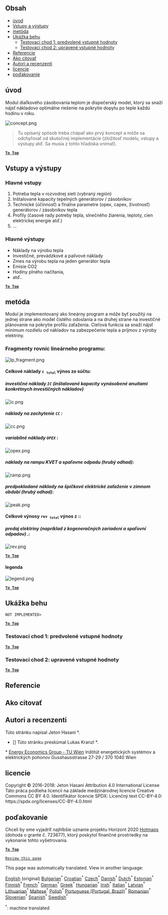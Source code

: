<h2> Obsah </h2><ul><li> <a href="#introduction">úvod</a> </li><li> <a href="#inputs-and-outputs">Vstupy a výstupy</a> </li><li> <a href="#method">metóda</a> </li><li> <a href="#sample-run">Ukážka behu</a> <ul><li> <a href="#test-run-1-default-input-values">Testovací chod 1: predvolené vstupné hodnoty</a> </li><li> <a href="#test-run-2-modified-input-values">Testovací chod 2: upravené vstupné hodnoty</a> </li></ul></li><li> <a href="#references">Referencie</a> </li><li> <a href="#how-to-cite">Ako citovať</a> </li><li> <a href="#authors-and-reviewers">Autori a recenzenti</a> </li><li> <a href="#license">licencie</a> </li><li> <a href="#acknowledgement">poďakovanie</a> </li></ul><h2> úvod </h2><p> Modul diaľkového zásobovania teplom je dispečerský model, ktorý sa snaží nájsť nákladovo optimálne riešenie na pokrytie dopytu po teple každú hodinu v roku. </p><p><img alt="concept.png" src="https://github.com/HotMaps/hotmaps_wiki/blob/master/Images/dh_supply/concept.png"/></p><blockquote><p> Tu opísaný spôsob treba chápať ako prvý koncept a môže sa odchyľovať od skutočnej implementácie (zložitosť modelu, vstupy a výstupy atď. Sa musia z tohto hľadiska vnímať). </p></blockquote><p><ins> <code><strong><a href="#table-of-contents">To Top</a></strong></code> </ins> </p><h2> Vstupy a výstupy </h2><h3> Hlavné vstupy </h3><ol><li> Potreba tepla v rozvodnej sieti (vybraný región) </li><li> Inštalované kapacity tepelných generátorov / zásobníkov </li><li> Technické (účinnosť) a finálne parametre (opex, capex, životnosť) generátorov / zásobníkov tepla </li><li> Profily (časové rady potreby tepla, slnečného žiarenia, teploty, cien elektrickej energie atď.) </li><li> ... </li></ol><h3> Hlavné výstupy </h3><ul><li> Náklady na výrobu tepla </li><li> Investičné, prevádzkové a palivové náklady </li><li> Zmes na výrobu tepla na jeden generátor tepla </li><li> Emisie CO2 </li><li> Hodiny plného načítania, </li><li> atď.. </li></ul><p><ins> <code><strong><a href="#table-of-contents">To Top</a></strong></code> </ins> </p><h2> metóda </h2><p> Modul je implementovaný ako lineárny program a môže byť použitý na jednej strane ako model čistého odoslania a na druhej strane na investičné plánovanie na pokrytie profilu zaťaženia. Cieľová funkcia sa snaží nájsť minimum rozdielu od nákladov na zabezpečenie tepla a príjmov z výroby elektriny. </p><h3> Fragmenty rovníc lineárneho programu: </h3><p><img alt="lp_fragment.png" src="https://github.com/HotMaps/hotmaps_wiki/blob/master/Images/dh_supply/lp_fragment.png"/></p><h4> Celkové náklady <code>c <sub>total</sub></code> výnos zo súčtu: </h4><h5> investičné náklady <code>IC</code> (inštalované kapacity vynásobené anuitami konkrétnych investičných nákladov) </h5><p><img alt="ic.png" src="https://github.com/HotMaps/hotmaps_wiki/blob/master/Images/dh_supply/ic.png"/></p><h5> náklady na zachytenie <code>CC</code> : </h5><p><img alt="cc.png" src="https://github.com/HotMaps/hotmaps_wiki/blob/master/Images/dh_supply/cc.png"/></p><h5> variabilné náklady <code>OPEX</code> : </h5><p><img alt="opex.png" src="https://github.com/HotMaps/hotmaps_wiki/blob/master/Images/dh_supply/opex.png"/></p><h5> náklady na rampu KVET a spaľovne odpadu (hrubý odhad): </h5><p><img alt="ramp.png" src="https://github.com/HotMaps/hotmaps_wiki/blob/master/Images/dh_supply/ramp.png"/></p><h5> predpokladané náklady na špičkové elektrické zaťaženie v zimnom období (hrubý odhad): </h5><p><img alt="peak.png" src="https://github.com/HotMaps/hotmaps_wiki/blob/master/Images/dh_supply/peak.png"/></p><h4> Celkové výnosy <code>rev <sub>total</sub></code> výnos z :: </h4><h5> predaj elektriny (napríklad z kogeneračných zariadení a spaľovní odpadov) .: </h5><p><img alt="rev.png" src="https://github.com/HotMaps/hotmaps_wiki/blob/master/Images/dh_supply/rev.png"/></p><p><ins> <code><strong><a href="#table-of-contents">To Top</a></strong></code> </ins> </p><h4> legenda </h4><p><img alt="legend.png" src="https://github.com/HotMaps/hotmaps_wiki/blob/master/Images/dh_supply/legend.png"/></p><p><ins> <code><strong><a href="#table-of-contents">To Top</a></strong></code> </ins> </p><h2> Ukážka behu </h2><p> <code>NOT IMPLEMENTED&gt;</code> </p> <p><ins> <code><strong><a href="#table-of-contents">To Top</a></strong></code> </ins> </p><h3> Testovací chod 1: predvolené vstupné hodnoty </h3><p><ins> <code><strong><a href="#table-of-contents">To Top</a></strong></code> </ins> </p><h3> Testovací chod 2: upravené vstupné hodnoty </h3><p><ins> <code><strong><a href="#table-of-contents">To Top</a></strong></code> </ins> </p><h2> Referencie </h2><h2> Ako citovať </h2><h2> Autori a recenzenti </h2><p> Túto stránku napísal Jeton Hasani *. </p><ul><li> [] Túto stránku preskúmal Lukas Kranzl *. </li></ul><p> * <a href="https://eeg.tuwien.ac.at/">Energy Economics Group - TU Wien</a> Inštitút energetických systémov a elektrických pohonov Gusshausstrasse 27-29 / 370 1040 Wien </p><h2> licencie </h2><p> Copyright © 2016-2018: Jeton Hasani Attribution 4.0 International License Táto práca podlieha licencii na základe medzinárodnej licencie Creative Commons CC BY 4.0. Identifikátor licencie SPDX: Licenčný text CC-BY-4.0: https://spdx.org/licenses/CC-BY-4.0.html </p><h2> poďakovanie </h2><p> Chceli by sme vyjadriť najhlbšie uznanie projektu Horizont 2020 <a href="https://www.hotmaps-project.eu">Hotmaps</a> (dohoda o grante č. 723677), ktorý poskytol finančné prostriedky na vykonanie tohto vyšetrovania. </p><p><ins> <code><strong><a href="#table-of-contents">To Top</a></strong></code> </ins> </p><p> <code><a href="https://github.com/HotMaps/hotmaps_wiki/wiki/CM_DH_supply/_edit">Review this page</a></code> </p>

This page was automatically translated. View in another language:

[English](en-CM-District-heating-supply-dispatch) (original) [Bulgarian](bg-CM-District-heating-supply-dispatch)<sup>\*</sup> [Croatian](hr-CM-District-heating-supply-dispatch)<sup>\*</sup> [Czech](cs-CM-District-heating-supply-dispatch)<sup>\*</sup> [Danish](da-CM-District-heating-supply-dispatch)<sup>\*</sup> [Dutch](nl-CM-District-heating-supply-dispatch)<sup>\*</sup> [Estonian](et-CM-District-heating-supply-dispatch)<sup>\*</sup> [Finnish](fi-CM-District-heating-supply-dispatch)<sup>\*</sup> [French](fr-CM-District-heating-supply-dispatch)<sup>\*</sup> [German](de-CM-District-heating-supply-dispatch)<sup>\*</sup> [Greek](el-CM-District-heating-supply-dispatch)<sup>\*</sup> [Hungarian](hu-CM-District-heating-supply-dispatch)<sup>\*</sup> [Irish](ga-CM-District-heating-supply-dispatch)<sup>\*</sup> [Italian](it-CM-District-heating-supply-dispatch)<sup>\*</sup> [Latvian](lv-CM-District-heating-supply-dispatch)<sup>\*</sup> [Lithuanian](lt-CM-District-heating-supply-dispatch)<sup>\*</sup> [Maltese](mt-CM-District-heating-supply-dispatch)<sup>\*</sup> [Polish](pl-CM-District-heating-supply-dispatch)<sup>\*</sup> [Portuguese (Portugal, Brazil)](pt-CM-District-heating-supply-dispatch)<sup>\*</sup> [Romanian](ro-CM-District-heating-supply-dispatch)<sup>\*</sup>  [Slovenian](sl-CM-District-heating-supply-dispatch)<sup>\*</sup> [Spanish](es-CM-District-heating-supply-dispatch)<sup>\*</sup> [Swedish](sv-CM-District-heating-supply-dispatch)<sup>\*</sup> 

<sup>\*</sup>: machine translated
